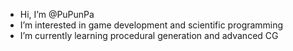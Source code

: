 - Hi, I’m @PuPunPa
- I’m interested in game development and scientific programming
- I’m currently learning procedural generation and advanced CG

<!---
PuPunPa/PuPunPa is a ✨ special ✨ repository because its `README.md` (this file) appears on your GitHub profile.
You can click the Preview link to take a look at your changes.
--->
